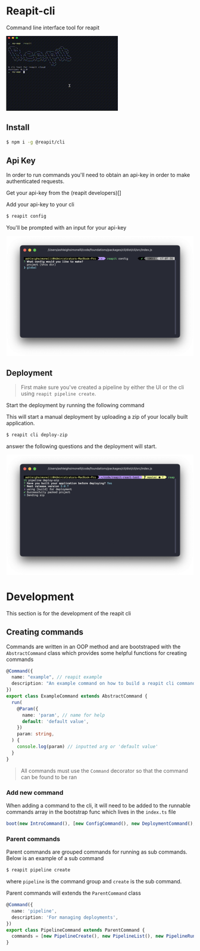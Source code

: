 # Reapit-cli
Command line interface tool for reapit 

![Deployment gif](reapit-deploy.gif)

## Install

```bash
$ npm i -g @reapit/cli
```

## Api Key

In order to run commands you'll need to obtain an api-key in order to make authenticated requests.

Get your api-key from the (reapit developers)[]

Add your api-key to your cli


```bash
$ reapit config
```

You'll be prompted with an input for your api-key

![Config Snapsot](snapshots/config.png)
## Deployment

> First make sure you've created a pipeline by either the UI or the cli using `reapit pipeline create`.

Start the deployment by running the following command

This will start a manual deployment by uploading a zip of your locally built application.

```bash
$ reapit cli deploy-zip
```

answer the following questions and the deployment will start.

![Deploy zip Snapsot](snapshots/deploy-zip.png)

# Development

This section is for the development of the reapit cli

## Creating commands

Commands are written in an OOP method and are bootstraped with the `AbstractCommand` class which provides some helpful functions for creating commands

```ts
@Command({
  name: "example", // reapit example
  description: "An example command on how to build a reapit cli command", // for the help option
})
export class ExampleCommand extends AbstractCommand {
  run(
    @Param({
      name: 'param', // name for help
      default: 'default value',
    })
    param: string,
  ) {
    console.log(param) // inputted arg or 'default value'
  }
}
```

> All commands must use the `Command` decorator so that the command can be found to be ran

### Add new command

When adding a command to the cli, it will need to be added to the runnable commands array in the bootstrap func which lives in the `index.ts` file

```ts
boot(new IntroCommand(), [new ConfigCommand(), new DeploymentCommand(), /* add new command here*/])
```

### Parent commands

Parent commands are grouped commands for running as sub commands. Below is an example of a sub command

```bash
$ reapit pipeline create
```

where `pipeline` is the command group and `create` is the sub command.

Parent commands will extends the `ParentCommand` class

```ts
@Command({
  name: 'pipeline',
  description: 'For managing deployments',
})
export class PipelineCommand extends ParentCommand {
  commands = [new PipelineCreate(), new PipelineList(), new PipelineRun()]
}
```
